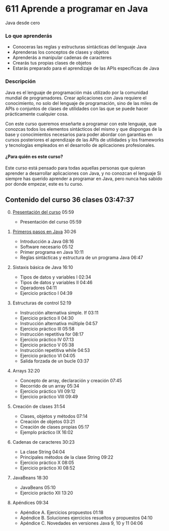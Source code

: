 # 611 Aprende a programar en Java 

Java desde cero

### Lo que aprenderás

* Conoceras las reglas y estructuras sintácticas del lenguaje Java
* Aprenderas los conceptos de clases y objetos
* Aprenderás a manipular cadenas de caracteres
* Crearás tus propias clases de objetos
* Estarás preparado para el aprendizaje de las APIs específicas de Java

### Descripción

Java es el lenguaje de programación más utilizado por la comunidad mundial de programadores. Crear aplicaciones con Java requiere el conocimiento, no solo del lenguaje de programación, sino de las miles de APIs o conjuntos de clases de utilidades con las que se puede hacer prácticamente cualquier cosa.

Con este curso queremos enseñarte a programar con este lenguaje, que conozcas todos los elementos sintácticos del mismo y que dispongas de la base y conocimientos necesarios para poder abordar con garantías en cursos posteriores el aprendizaje de las APIs de utilidades y los frameworks y tecnologías empleados en el desarrollo de aplicaciones profesionales.

#### ¿Para quién es este curso?

Este curso está pensado para todas aquellas personas que quieran aprender a desarrollar aplicaciones con Java, y no conozcan el lenguaje
Si siempre has querido aprender a programar en Java, pero nunca has sabido por donde empezar, este es tu curso.

## Contenido del curso 36 clases 03:47:37

0. [Presentación del curso](/temarios/611_Aprende_a_programar_en_Java/00_Presentacion_del_curso.md) 05:59
   * Presentación del curso 05:59

1. [Primeros pasos en Java](/temarios/611_Aprende_a_programar_en_Java/01_Primeros_pasos_en_Java.md) 30:26
   * Introducción a Java 08:16
   * Software necesario  05:12
   * Primer programa en Java 10:11
   * Reglas sintácticas y estructura de un programa Java 06:47

2. Sistaxis básica de Java 16:10
   * Tipos de datos y variables I 02:34
   * Tipos de datos y variables II 04:46
   * Operadores 04:11
   * Ejercicio práctico I 04:39

3. Estructuras de control 52:19
   * Instrucción alternativa simple. If 03:11
   * Ejercicio práctico II 04:30
   * Instrucción alternativa múltiple 04:57
   * Ejercicio práctico III 05:58
   * Instrucción repetitiva for 08:17
   * Ejercicio práctico IV 07:13
   * Ejercicio práctico V 05:38
   * Instrucción repetitiva while 04:53
   * Ejercicio práctico VI 04:05
   * Salida forzada de un bucle 03:37

4. Arrays 32:20
   * Concepto de array, declaración y creación 07:45
   * Recorrido de un array 05:34
   * Ejercicio práctico VII 09:12
   * Ejercicio práctico VIII 09:49

5. Creación de clases 31:54
   * Clases, objetos y métodos 07:14
   * Creación de objetos 03:21
   * Creación de clases propias 05:17
   * Ejemplo práctico IX 16:02

6. Cadenas de caracteres 30:23
   * La clase String 04:04
   * Principales métodos de la clase String 09:22
   * Ejercicio práctico X 08:05
   * Ejercicio práctico XI 08:52

7. JavaBeans 18:30
   * JavaBeans 05:10
   * Ejercicio práctio XII 13:20

8. Apéndices 09:34
   * Apéndice A. Ejercicios propuestos 01:18
   * Apéndice B. Soluciones ejercicios resueltos y propuestos 04:10
   * Apéndice C. Novedades en versiones Java 9, 10 y 11 04:06
